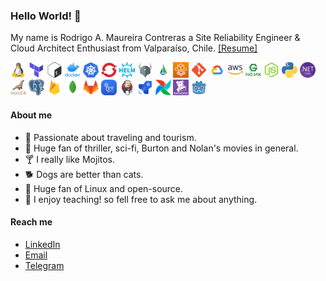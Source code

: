 ### Hello World! 🤙

My name is Rodrigo A. Maureira Contreras a Site Reliability Engineer & Cloud Architect Enthusiast from Valparaíso, Chile.
[[Resume]]([https://bit.ly/rmc-resume-sre])

<p>
    <img src="https://github.com/ramaureirac/ramaureirac/blob/main/img/tux.png?raw=true" width="25" height="25">
    <img src="https://github.com/ramaureirac/ramaureirac/blob/main/img/terra.png?raw=true" width="25" height="25">
    <img src="https://github.com/ramaureirac/ramaureirac/blob/main/img/bash.png?raw=true" width="25" height="25">
    <img src="https://github.com/ramaureirac/ramaureirac/blob/main/img/docker.png?raw=true" width="25" height="25">
    <img src="https://github.com/ramaureirac/ramaureirac/blob/main/img/kube.png?raw=true" width="25" height="25">
    <img src="https://github.com/ramaureirac/ramaureirac/blob/main/img/openshift.png?raw=true" width="25" height="25">
    <img src="https://github.com/ramaureirac/ramaureirac/blob/main/img/helm.png?raw=true" width="25" height="25">
    <img src="https://github.com/ramaureirac/ramaureirac/blob/main/img/opa-gatekeeper.png?raw=true" width="25" height="25">
    <img src="https://github.com/ramaureirac/ramaureirac/blob/main/img/istio.png?raw=true" width="25" height="25">
    <img src="https://github.com/ramaureirac/ramaureirac/blob/main/img/fargate.png?raw=true" width="25" height="25">
    <img src="https://github.com/ramaureirac/ramaureirac/blob/main/img/git.png?raw=true" width="25" height="25">
    <img src="https://github.com/ramaureirac/ramaureirac/blob/main/img/gcp.png?raw=true" width="25" height="25">
    <img src="https://github.com/ramaureirac/ramaureirac/blob/main/img/aws.png?raw=true" width="25" height="25">
    <img src="https://github.com/ramaureirac/ramaureirac/blob/main/img/nginx.png?raw=true" width="25" height="25">
    <img src="https://github.com/ramaureirac/ramaureirac/blob/main/img/node.png?raw=true" width="25" height="25">
    <img src="https://github.com/ramaureirac/ramaureirac/blob/main/img/python.png?raw=true" width="25" height="25">
    <img src="https://github.com/ramaureirac/ramaureirac/blob/main/img/dotnet_core.png?raw=true" width="25" height="25">
    <img src="https://github.com/ramaureirac/ramaureirac/blob/main/img/maria.png?raw=true" width="25" height="25">
    <img src="https://github.com/ramaureirac/ramaureirac/blob/main/img/psgsql.png?raw=true" width="25" height="25">
    <img src="https://github.com/ramaureirac/ramaureirac/blob/main/img/firebase.png?raw=true" width="25" height="25">
    <img src="https://github.com/ramaureirac/ramaureirac/blob/main/img/mongo.png?raw=true" width="25" height="25">
    <img src="https://github.com/ramaureirac/ramaureirac/blob/main/img/gitlab.png?raw=true" width="25" height="25">
    <img src="https://github.com/ramaureirac/ramaureirac/blob/main/img/gh-actions.png?raw=true" width="25" height="25">
    <img src="https://github.com/ramaureirac/ramaureirac/blob/main/img/jenkins-io.png?raw=true" width="25" height="25">
    <img src="https://github.com/ramaureirac/ramaureirac/blob/main/img/azure-pipelns.png?raw=true" width="25" height="25">
    <img src="https://github.com/ramaureirac/ramaureirac/blob/main/img/airflow.png?raw=true" width="25" height="25">
    <img src="https://github.com/ramaureirac/ramaureirac/blob/main/img/datadog_purple.png?raw=true" width="25" height="25">
    <img src="https://github.com/ramaureirac/ramaureirac/blob/main/img/godot.png?raw=true" width="25" height="25">
</p>

#### About me

- 🛫 Passionate about traveling and tourism.
- 🍿 Huge fan of thriller, sci-fi, Burton and Nolan's movies in general.
- 🍸 I really like Mojitos.
- 🐕 Dogs are better than cats.
- 🐧 Huge fan of Linux and open-source.
- 💬 I enjoy teaching! so fell free to ask me about anything.

#### Reach me
- [LinkedIn](https://linkedin.com/in/ramaureirac)
- [Email](mailto:ramaureirac@pm.me)
- [Telegram](https://t.me/ramaureirac)
